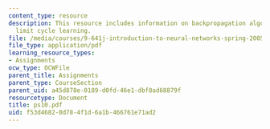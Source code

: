 ```yaml
---
content_type: resource
description: This resource includes information on backpropagation algorithm, and
  limit cycle learning.
file: /media/courses/9-641j-introduction-to-neural-networks-spring-2005/f53d46820d784f1d6a1b466761e71ad2_ps10.pdf
file_type: application/pdf
learning_resource_types:
- Assignments
ocw_type: OCWFile
parent_title: Assignments
parent_type: CourseSection
parent_uid: a45d878e-0189-d0fd-46e1-dbf8ad68879f
resourcetype: Document
title: ps10.pdf
uid: f53d4682-0d78-4f1d-6a1b-466761e71ad2
---
```

